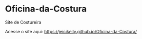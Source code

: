 # Oficina-da-Costura
 Site de Costureira

Acesse o site aqui:
https://jeicikelly.github.io/Oficina-da-Costura/